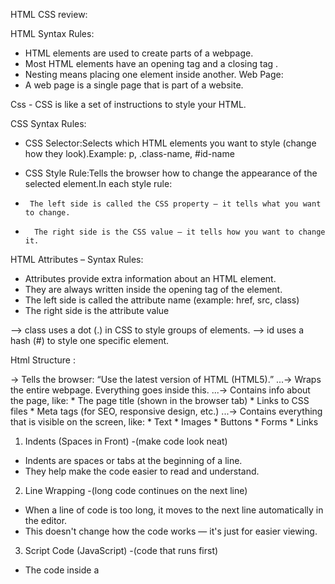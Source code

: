 HTML CSS review:
 
 HTML Syntax Rules:
 
 * HTML elements are used to create parts of a webpage.
 * Most HTML elements have an opening tag <tag> and a closing tag </tag>.
 * Nesting means placing one element inside another.
 Web Page:
 * A web page is a single page that is part of a website.
 
 Css - CSS is like a set of instructions to style your HTML.
 
 CSS Syntax Rules:
 
 * CSS Selector:Selects which HTML elements you want to style (change how they look).Example: p, .class-name, #id-name
 
 * CSS Style Rule:Tells the browser how to change the appearance of the selected element.In each style rule:
 *      The left side is called the CSS property – it tells what you want to change.
 *       The right side is the CSS value – it tells how you want to change it.
 
 
 HTML Attributes – Syntax Rules:
 
 * Attributes provide extra information about an HTML element.
 * They are always written inside the opening tag of the element.
 * The left side is called the attribute name (example: href, src, class)
 * The right side is the attribute value
 
 —>  class uses a dot (.) in CSS to style groups of elements.
 —>  id uses a hash (#) to style one specific element.
 
 Html Structure : 
 
 <!DOCTYPE html>→ Tells the browser: “Use the latest version of HTML (HTML5).”
 
 <html>...</html>→ Wraps the entire webpage. Everything goes inside this.
 
 <head>...</head>→ Contains info about the page, like:
 * The page title (shown in the browser tab)
 * Links to CSS files
 * Meta tags (for SEO, responsive design, etc.)
 
 <body>...</body>→ Contains everything that is visible on the screen, like:
 * Text
 * Images
 * Buttons
 * Forms
 * Links
 
 1. Indents (Spaces in Front) -(make code look neat)
 * Indents are spaces or tabs at the beginning of a line.
 * They help make the code easier to read and understand.
 2. Line Wrapping -(long code continues on the next line)
 * When a line of code is too long, it moves to the next line automatically in the editor.
 * This doesn't change how the code works — it's just for easier viewing.
 3. Script Code (JavaScript) -(code that runs first)
 * The code inside a <script> tag runs first when the page loads.
 4. onclick Event - (code that runs when you click)
 * The code in onclick runs later, only when the user clicks a button (or another element).
 5. Comments - (notes for people, ignored by computer)
 * Comments are pieces of code the computer ignores.
 * We use them to:
     * Explain what the code is doing (for people reading it)
     * Temporarily hide code without deleting it
 
 HTML CSS review, console.log Exercises: 
 
 4a. create a button with the text "Click" inside.
 4b. create 2 button 1 with your name and 1 with favorite food.
 4c. create a paragraph with the text "Hello, world!" inside.
 4d. continuing from Exercise 4c, cretae a paragraphbelow the previous paragraph and write something you did today.
 
 <img src="javaScript/Day 2/images/htmlcss4abcd.png" width="300" />
 ![Answers of 4a,4b,4c,4d](javaScript/Day 2/images/htmlcss4abcd.png)
 
 4e. create 2 Buttons 'addto cart' and 'buy now'. use css to give them yellow and orange background colors.
 4f. add html structure to Exercise 4e.
 4g. continuing from 4f, change the title at the top of the tab to "Buttons".
 4h. continuing from 4g, add script element so that when the page loads, it displays the message 'welcome!' in the console. 
 
 ![Answers of 4e,4f,4g,4h](javaScript/Day2/images/ans4efgh.png)
 ![Answers of 4e,4f,4g,4h](javaScript/Day2/images/ansEFGH4.png)
 